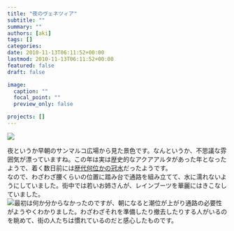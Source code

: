 ```yaml
---
title: "夜のヴェネツィア"
subtitle: ""
summary: ""
authors: [aki]
tags: []
categories: 
date: 2010-11-13T06:11:52+00:00
lastmod: 2010-11-13T06:11:52+00:00
featured: false
draft: false

image:
  caption: ""
  focal_point: ""
  preview_only: false

projects: []
---
```

[![](http://lh6.ggpht.com/_fY4jPztBNxw/TN4m-vk9IWI/AAAAAAAAAkM/FBrhsjGXKUY/s400/DSCF6149.JPG)](http://picasaweb.google.com/lh/photo/FROns5K_8R2ykEimHRrj9Q?feat=embedwebsite)

夜というか早朝のサンマルコ広場から見た景色です。なんというか、不思議な雰囲気が漂っていますね。この年は実は歴史的なアクアアルタがあった年となったようで、着く数日前には[歴代何位かの冠水](http://www.afpbb.com/article/disaster-accidents-crime/disaster/2677858/5080469)だったようです。  
なので、わざわざ腰くらいの位置に踏み台で通路を組み立てて、水に濡れないようにしていました。街中では若いお姉さんが、レインブーツを華麗にはきこなしていました。  
[![](http://lh4.ggpht.com/_fY4jPztBNxw/TN4qOkM3ExI/AAAAAAAAAkU/pJddtSTi1ec/s400/DSCF6024.JPG)](http://picasaweb.google.com/lh/photo/AM9ESiog7J5HQvLRsQrIuQ?feat=embedwebsite)最初は何か分からなかったのですが、朝になると潮位が上がり通路の必要性がようやくわかりました。わざわざそれを準備したり撤去したりする人がいるのを眺めて、街の人たちは慣れているのだと感心したものです。


